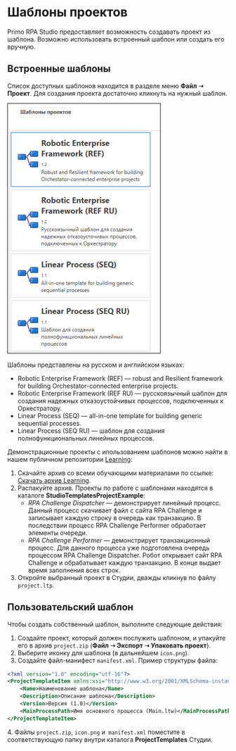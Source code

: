 # Шаблоны проектов

Primo RPA Studio предоставляет возможность создавать проект из шаблона. Возможно использовать встроенный шаблон или создать его вручную.

## Встроенные шаблоны

Список доступных шаблонов находится в разделе меню **Файл ➝ Проект**. Для создания проекта достаточно кликнуть на нужный шаблон.

![](../resources/projects/project-templates-list.png)

Шаблоны представлены на русском и английском языках:
* Robotic Enterprise Framework (REF) — robust and Resilient framework for building Orchestator-connected enterprise projects.
* Robotic Enterprise Framework (REF RU) — русскоязычный шаблон для создания надежных отказоустойчивых процессов, подключенных к Оркестратору.
* Linear Process (SEQ) — all-in-one template for building generic sequential processes.
* Linear Process (SEQ RU) — шаблон для создания полнофункциональных линейных процессов.

Демонстрационные проекты с ипользованием шаблонов можно найти в нашем публичном репозитории [Learning](https://github.com/PrimoRPA/Learning/tree/master):
1. Скачайте архив со всеми обучающими материалами по ссылке: [Скачать архив Learning](https://github.com/PrimoRPA/Learning/archive/refs/heads/master.zip).
2. Распакуйте архив. Проекты по работе с шаблонами находятся в каталоге **StudioTemplatesProjectExample**:
   * *RPA Challenge Dispatcher* — демонстрирует линейный процесс. Данный процесс скачивает файл с сайта RPA Challenge и записывает каждую строку в очередь как транзакцию. В последствии процесс RPA Challenge Performer обработает элементы очереди.
   * *RPA Challenge Performer* — демонстрирует транзакционный процесс. Для данного процесса уже подготовлена очередь процессом RPA Challenge Dispatcher. Робот открывает сайт RPA Challenge и обрабатывает каждую транзакцию. В конце выдает время заполнения всех строк.
3. Откройте выбранный проект в Студии, дважды кликнув по файлу `project.ltp`.


## Пользовательский шаблон

Чтобы создать собственный шаблон, выполните следующие действия:

1. Создайте проект, который должен послужить шаблоном, и упакуйте его в архив `project.zip` (**Файл ➝ Экспорт ➝ Упаковать проект**). 
2. Выберите иконку для шаблона (в дальнейшем `icon.png`).
3. Создайте файл-манифест `manifest.xml`. Пример структуры файла:

```xml
<?xml version="1.0" encoding="utf-16"?>
<ProjectTemplateItem xmlns:xsi="http://www.w3.org/2001/XMLSchema-instance" xmlns:xsd="http://www.w3.org/2001/XMLSchema">
    <Name>Наименование шаблона</Name>
    <Description>Описание шаблона</Description>
    <Version>Версия (1.0)</Version>
    <MainProcessPath>Имя основного процесса (Main.ltw)</MainProcessPath>
</ProjectTemplateItem>
```

4\.  Файлы `project.zip`, `icon.png` и` manifest.xml` поместите в соответствующую папку внутри каталога **ProjectTemplates** Студии.
